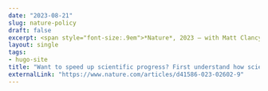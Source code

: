 ```yaml
---
date: "2023-08-21"
slug: nature-policy
draft: false
excerpt: <span style="font-size:.9em">*Nature*, 2023 — with Matt Clancy, Dan Correa, Paul Niehaus, Caleb Watney, & Heidi Williams</span>
layout: single
tags:
- hugo-site
title: "Want to speed up scientific progress? First understand how science policy works"
externalLink: "https://www.nature.com/articles/d41586-023-02602-9"
---
```

